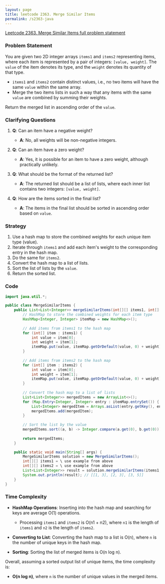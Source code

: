 ```yaml
---
layout: page
title: leetcode 2363. Merge Similar Items
permalink: /s2363-java
---
```

[Leetcode 2363. Merge Similar Items full problem statement](https://algoadvance.github.io/algoadvance/l2363)
### Problem Statement

You are given two 2D integer arrays `items1` and `items2` representing items, where each item is represented by a pair of integers: `[value, weight]`. The `value` of the item denotes its type, and the `weight` denotes its quantity of that type.

- `items1` and `items2` contain distinct values, i.e., no two items will have the same `value` within the same array.
- Merge the two items lists in such a way that any items with the same `value` are combined by summing their weights. 

Return the merged list in ascending order of the `value`.

### Clarifying Questions

1. **Q**: Can an item have a negative weight?
   - **A**: No, all weights will be non-negative integers.

2. **Q**: Can an item have a zero weight?
   - **A**: Yes, it is possible for an item to have a zero weight, although practically unlikely.

3. **Q**: What should be the format of the returned list?
   - **A**: The returned list should be a list of lists, where each inner list contains two integers: `[value, weight]`.

4. **Q**: How are the items sorted in the final list?
   - **A**: The items in the final list should be sorted in ascending order based on `value`.

### Strategy

1. Use a hash map to store the combined weights for each unique item type (value).
2. Iterate through `items1` and add each item's weight to the corresponding entry in the hash map.
3. Do the same for `items2`.
4. Convert the hash map to a list of lists.
5. Sort the list of lists by the `value`.
6. Return the sorted list.

### Code

```java
import java.util.*;

public class MergeSimilarItems {
    public List<List<Integer>> mergeSimilarItems(int[][] items1, int[][] items2) {
        // HashMap to store the combined weights for each item type
        HashMap<Integer, Integer> itemMap = new HashMap<>();
        
        // Add items from items1 to the hash map
        for (int[] item : items1) {
            int value = item[0];
            int weight = item[1];
            itemMap.put(value, itemMap.getOrDefault(value, 0) + weight);
        }
        
        // Add items from items2 to the hash map
        for (int[] item : items2) {
            int value = item[0];
            int weight = item[1];
            itemMap.put(value, itemMap.getOrDefault(value, 0) + weight);
        }
        
        // Convert the hash map to a list of lists
        List<List<Integer>> mergedItems = new ArrayList<>();
        for (Map.Entry<Integer, Integer> entry : itemMap.entrySet()) {
            List<Integer> mergedItem = Arrays.asList(entry.getKey(), entry.getValue());
            mergedItems.add(mergedItem);
        }
        
        // Sort the list by the value
        mergedItems.sort((a, b) -> Integer.compare(a.get(0), b.get(0)));
        
        return mergedItems;
    }

    public static void main(String[] args) {
        MergeSimilarItems solution = new MergeSimilarItems();
        int[][] items1 = \ use example from above
        int[][] items2 = \ use example from above
        List<List<Integer>> result = solution.mergeSimilarItems(items1, items2);
        System.out.println(result); // [[1, 3], [2, 3], [3, 5]]
    }
}
```

### Time Complexity

- **HashMap Operations**: Inserting into the hash map and searching for keys are average O(1) operations.
  - Processing `items1` and `items2` is O(n1 + n2), where `n1` is the length of `items1` and `n2` is the length of `items2`.
  
- **Converting to List**: Converting the hash map to a list is O(n), where `n` is the number of unique keys in the hash map.

- **Sorting**: Sorting the list of merged items is O(n log n).

Overall, assuming a sorted output list of unique items, the time complexity is:
- **O(n log n)**, where `n` is the number of unique values in the merged items.